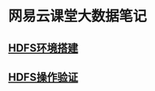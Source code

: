 # 网易云课堂大数据笔记

## [HDFS环境搭建][1]
## [HDFS操作验证][2]

[1]: https://github.com/jiaoqiyuan/163-bigdate-note/blob/master/HDFS%E7%8E%AF%E5%A2%83%E6%90%AD%E5%BB%BA.md
[2]: https://github.com/jiaoqiyuan/163-bigdate-note/blob/master/HDFS%E6%93%8D%E4%BD%9C%E9%AA%8C%E8%AF%81.md
